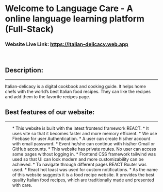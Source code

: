 # Welcome to Language Care - A online language learning platform (Full-Stack)

### Website Live Link:  https://italian-delicacy.web.app

<br>

## Description:
<hr>
Italian-delicacy is a digital cookbook and cooking guide. It helps home chefs with the world’s best Italian food recipes. They can like the recipes and add them to the favorite recipes page. 

## Best features of our website:
<hr>
<ol>
* This website is built with the latest frontend framework REACT. 
* It uses vite so that it becomes faster and more memory efficient.
* We use Firebase for user Authentication. 
* A user can create his/her account with email password.
* Event he/she can continue with his/her Gmail or GitHub accounts.
* This website has private routes. No user can access some pages without logging in.
* Frontend CSS framework tailwind was used so that UI can look modern and more customizability can be achieved.   
* To navigate through different pages REACT Router was used.
* React hot toast was used for custom notifications.
* As the name of this website suggests it is a food recipe website. It provides the best quality Italian food recipes, which are traditionally made and presented with care.

